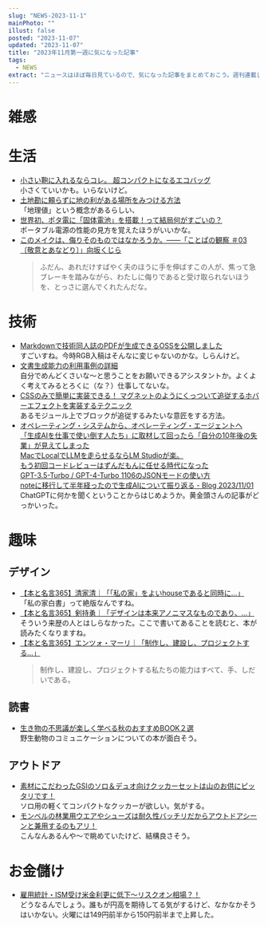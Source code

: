 ```yaml
---
slug: "NEWS-2023-11-1"
mainPhoto: ""
illust: false
posted: "2023-11-07"
updated: "2023-11-07"
title: "2023年11月第一週に気になった記事"
tags:
  - NEWS
extract: "ニュースはほぼ毎日見ているので、気になった記事をまとめておこう。週刊連載したい。"
---
```


# 雑感

# 生活

- [小さい鞄に入れるならコレ。 超コンパクトになるエコバッグ](https://www.gizmodo.jp/2023/11/romo-ecobag.html)  
  小さくていいかも。いらないけど。
- [土地勘に頼らずに地の利がある場所をみつける方法 ](https://future-architect.github.io/articles/20231108a/)  
  「地理値」という概念があるらしい、
- [世界初、ポタ電に「固体電池」を搭載！って結局何がすごいの？](https://www.goodspress.jp/news/567131/2/)  
  ポータブル電源の性能の見方を覚えたほうがいいかな。
- [このメイクは、侮りそのものではなかろうか。――「ことぱの観察 ＃03〔敬意とあなどり〕」向坂くじら](https://nhkbook-hiraku.com/n/nac0a5caea68c)  
  > ふだん、あれだけすばやく夫のほうに手を伸ばすこの人が、焦って急ブレーキを踏みながら、わたしに侮りであると受け取られないほうを、とっさに選んでくれたんだな。

# 技術

- [Markdownで技術同人誌のPDFが生成できるOSSを公開しました](https://qiita.com/ku_suke/items/e279b7f8e01d40e52f30)  
  すごいすね。今時RGB入稿はそんなに変じゃないのかな。しらんけど。
- [文書生成能力の利用事例の詳細](https://www.evernote.com/shard/s11/client/snv?isnewsnv=true&noteGuid=86c7386a-1863-313c-cfea-76a24eec8200&noteKey=umtbAjV1McPklJs7r21o4DfLe2yYJYdh0_dpCPR2kFvITpR4rG1GjTCOhg&sn=https%3A%2F%2Fwww.evernote.com%2Fshard%2Fs11%2Fsh%2F86c7386a-1863-313c-cfea-76a24eec8200%2FumtbAjV1McPklJs7r21o4DfLe2yYJYdh0_dpCPR2kFvITpR4rG1GjTCOhg&title=%25E6%2596%2587%25E6%259B%25B8%25E7%2594%259F%25E6%2588%2590%25E8%2583%25BD%25E5%258A%259B%25E3%2581%25AE%25E5%2588%25A9%25E7%2594%25A8%25E4%25BA%258B%25E4%25BE%258B%25E3%2581%25AE%25E8%25A9%25B3%25E7%25B4%25B0)  
  自分でめんどくさいな〜と思うことをお願いできるアシスタントか。よくよく考えてみるとろくに（な？）仕事してないな。
- [CSSのみで簡単に実装できる！ マグネットのようにくっついて追従するホバーエフェクトを実装するテクニック](https://coliss.com/articles/build-websites/operation/css/magnetic-hover-effect-with-has-and-anchor-positioning.html)  
  あるモジュール上でブロックが追従するみたいな意匠をする方法。
- [オペレーティング・システムから、オペレーティング・エージェントへ](https://note.com/fladdict/n/nf4c104d4ed2b)  
  [「生成AIを仕事で使い倒す人たち」に取材して回ったら「自分の10年後の失業」が見えてしまった](https://blog.tinect.jp/?p=83992)  
  [MacでLocalでLLMを走らせるならLM Studioが楽。](https://qiita.com/ponnhide/items/b46a95228d0b832f1770)  
  [もう初回コードレビューはずんだもんに任せる時代になった](https://zenn.dev/hiraoku/articles/fcc18b78499fff)  
  [GPT-3.5-Turbo / GPT-4-Turbo 1106のJSONモードの使い方](https://note.com/shi3zblog/n/nd72e0269dc3f)  
  [noteに移行して半年経ったので生成AIについて振り返る - Blog 2023/11/01](https://note.com/creative_edge/n/n17f89970a793#f35cd311-d7dc-4884-8053-878344f0090d)  
  ChatGPTに何かを聞くということからはじめようか。黄金頭さんの記事がどっかいった。

# 趣味

## デザイン

- [【本と名言365】清家清｜「「私の家」をよいhouseであると同時に…」](https://casabrutus.com/categories/culture/382412)  
  「私の家白書」って絶版なんですね。
- [【本と名言365】剣持勇｜「デザインは本来アノニマスなものであり、…」](https://casabrutus.com/categories/culture/383305)  
  そういう来歴の人とはしらなかった。ここで書いてあることを読むと、本が読みたくなりますね。
- [【本と名言365】エンツォ・マーリ｜「制作し、建設し、プロジェクトする…」](https://casabrutus.com/categories/culture/383624)  
  > 制作し、建設し、プロジェクトする私たちの能力はすべて、手、しだいである。

## 読書

- [生き物の不思議が楽しく学べる秋のおすすめBOOK２選](https://www.bepal.net/archives/366487)  
  野生動物のコミュニケーションについての本が面白そう。

## アウトドア

- [素材にこだわったGSIのソロ＆デュオ向けクッカーセットは山のお供にピッタリです！](https://www.goodspress.jp/news/566913/2/)  
  ソロ用の軽くてコンパクトなクッカーが欲しい。気がする。
- [モンベルの林業用ウエアやシューズは耐久性バッチリだからアウトドアシーンと兼用するのもアリ！](https://www.goodspress.jp/news/566428/2/)  
  こんなんあるんや〜で眺めていたけど、結構良さそう。

# お金儲け

- [雇用統計・ISM受け米金利更に低下～リスクオン相場？！](http://hiroko.yutaka-shoji.co.jp/2023/11/ism.html)  
  どうなるんでしょう。誰もが円高を期待してる気がするけど、なかなかそうはいかない。火曜には149円前半から150円前半まで上昇した。